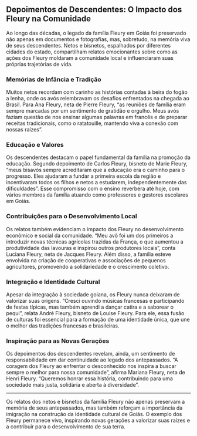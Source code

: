 ## Depoimentos de Descendentes: O Impacto dos Fleury na Comunidade

Ao longo das décadas, o legado da família Fleury em Goiás foi preservado não apenas em documentos e fotografias, mas, sobretudo, na memória viva de seus descendentes. Netos e bisnetos, espalhados por diferentes cidades do estado, compartilham relatos emocionantes sobre como as ações dos Fleury moldaram a comunidade local e influenciaram suas próprias trajetórias de vida.

### Memórias de Infância e Tradição

Muitos netos recordam com carinho as histórias contadas à beira do fogão a lenha, onde os avós relembravam os desafios enfrentados na chegada ao Brasil. Para Ana Fleury, neta de Pierre Fleury, “as reuniões de família eram sempre marcadas por um sentimento de gratidão e orgulho. Meus avós faziam questão de nos ensinar algumas palavras em francês e de preparar receitas tradicionais, como o ratatouille, mantendo viva a conexão com nossas raízes”.

### Educação e Valores

Os descendentes destacam o papel fundamental da família na promoção da educação. Segundo depoimento de Carlos Fleury, bisneto de Marie Fleury, “meus bisavós sempre acreditaram que a educação era o caminho para o progresso. Eles ajudaram a fundar a primeira escola da região e incentivaram todos os filhos e netos a estudarem, independentemente das dificuldades”. Esse compromisso com o ensino reverbera até hoje, com vários membros da família atuando como professores e gestores escolares em Goiás.

### Contribuições para o Desenvolvimento Local

Os relatos também evidenciam o impacto dos Fleury no desenvolvimento econômico e social da comunidade. “Meu avô foi um dos primeiros a introduzir novas técnicas agrícolas trazidas da França, o que aumentou a produtividade das lavouras e inspirou outros produtores locais”, conta Luciana Fleury, neta de Jacques Fleury. Além disso, a família esteve envolvida na criação de cooperativas e associações de pequenos agricultores, promovendo a solidariedade e o crescimento coletivo.

### Integração e Identidade Cultural

Apesar da integração à sociedade goiana, os Fleury nunca deixaram de valorizar suas origens. “Cresci ouvindo músicas francesas e participando de festas típicas, mas também aprendi a dançar catira e a saborear o pequi”, relata André Fleury, bisneto de Louise Fleury. Para ele, essa fusão de culturas foi essencial para a formação de uma identidade única, que une o melhor das tradições francesas e brasileiras.

### Inspiração para as Novas Gerações

Os depoimentos dos descendentes revelam, ainda, um sentimento de responsabilidade em dar continuidade ao legado dos antepassados. “A coragem dos Fleury ao enfrentar o desconhecido nos inspira a buscar sempre o melhor para nossa comunidade”, afirma Mariana Fleury, neta de Henri Fleury. “Queremos honrar essa história, contribuindo para uma sociedade mais justa, solidária e aberta à diversidade”.

---

Os relatos dos netos e bisnetos da família Fleury não apenas preservam a memória de seus antepassados, mas também reforçam a importância da imigração na construção da identidade cultural de Goiás. O exemplo dos Fleury permanece vivo, inspirando novas gerações a valorizar suas raízes e a contribuir para o desenvolvimento de sua terra.